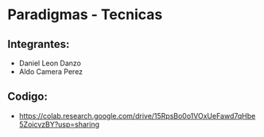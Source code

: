 # Paradigmas - Tecnicas
## Integrantes:
- Daniel Leon Danzo
- Aldo Camera Perez

## Codigo: 
- https://colab.research.google.com/drive/15RpsBo0o1VOxUeFawd7qHbe5ZoicvzBY?usp=sharing
